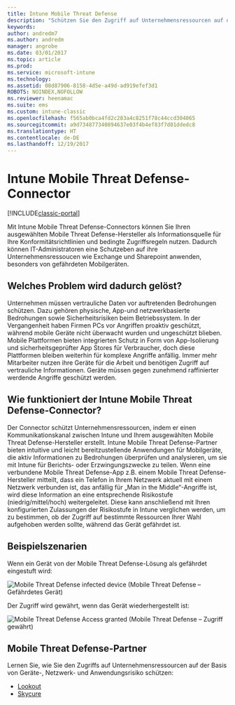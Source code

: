 ```yaml
---
title: Intune Mobile Threat Defense
description: "Schützen Sie den Zugriff auf Unternehmensressourcen auf der Basis von Geräterisiko."
keywords: 
author: andredm7
ms.author: andredm
manager: angrobe
ms.date: 03/01/2017
ms.topic: article
ms.prod: 
ms.service: microsoft-intune
ms.technology: 
ms.assetid: 08d87906-8158-4d5e-a49d-ad919efef3d1
ROBOTS: NOINDEX,NOFOLLOW
ms.reviewer: heenamac
ms.suite: ems
ms.custom: intune-classic
ms.openlocfilehash: f565ab0bca4fd2c283a4c8251f78c44ccd304065
ms.sourcegitcommit: a9d734877340894637e03f4b4ef83f7d01ddedc8
ms.translationtype: HT
ms.contentlocale: de-DE
ms.lasthandoff: 12/19/2017
---
```

# <a name="intune-mobile-threat-defense-connectors"></a>Intune Mobile Threat Defense-Connector

[!INCLUDE[classic-portal](../includes/classic-portal.md)]

Mit Intune Mobile Threat Defense-Connectors können Sie Ihren ausgewählten Mobile Threat Defense-Hersteller als Informationsquelle für Ihre Konformitätsrichtlinien und bedingte Zugriffsregeln nutzen. Dadurch können IT-Administratoren eine Schutzeben auf ihre Unternehmensressoucen wie Exchange und Sharepoint anwenden, besonders von gefährdeten Mobilgeräten.

## <a name="what-problem-does-this-solve"></a>Welches Problem wird dadurch gelöst?

Unternehmen müssen vertrauliche Daten vor auftretenden Bedrohungen schützen. Dazu gehören physische, App-und netzwerkbasierte Bedrohungen sowie Sicherheitsrisiken beim Betriebssystem.
In der Vergangenheit haben Firmen PCs vor Angriffen proaktiv geschützt, während mobile Geräte nicht überwacht wurden und ungeschützt blieben. Mobile Plattformen bieten integrierten Schutz in Form von App-Isolierung und sicherheitsgeprüfter App Stores für Verbraucher, doch diese Plattformen bleiben weiterhin für komplexe Angriffe anfällig. Immer mehr Mitarbeiter nutzen ihre Geräte für die Arbeit und benötigen Zugriff auf vertrauliche Informationen. Geräte müssen gegen zunehmend raffinierter werdende Angriffe geschützt werden.

## <a name="how-the-intune-mobile-threat-defense-connectors-work"></a>Wie funktioniert der Intune Mobile Threat Defense-Connector?

Der Connector schützt Unternehmensressourcen, indem er einen Kommunikationskanal zwischen Intune und Ihrem ausgewählten Mobile Threat Defense-Hersteller erstellt. Intune Mobile Threat Defense-Partner bieten intuitive und leicht bereitzustellende Anwendungen für Mobilgeräte, die aktiv Informationen zu Bedrohungen überprüfen und analysieren, um sie mit Intune für Berichts- oder Erzwingungszwecke zu teilen. Wenn eine verbundene Mobile Threat Defense-App z.B. einem Mobile Threat Defense-Hersteller mitteilt, dass ein Telefon in Ihrem Netzwerk aktuell mit einem Netzwerk verbunden ist, das anfällig für „Man in the Middle“-Angriffe ist, wird diese Information an eine entsprechende Risikostufe (niedrig/mittel/hoch) weitergeleitet. Diese kann anschließend mit Ihren konfigurierten Zulassungen der Risikostufe in Intune verglichen werden, um zu bestimmen, ob der Zugriff auf bestimmte Ressourcen Ihrer Wahl aufgehoben werden sollte, während das Gerät gefährdet ist.

## <a name="sample-scenarios"></a>Beispielszenarien

Wenn ein Gerät von der Mobile Threat Defense-Lösung als gefährdet eingestuft wird:

![Mobile Threat Defense infected device (Mobile Threat Defense – Gefährdetes Gerät)](../media/mtp/MTD-image-1.png)

Der Zugriff wird gewährt, wenn das Gerät wiederhergestellt ist:

![Mobile Threat Defense Access granted (Mobile Threat Defense – Zugriff gewährt)](../media/mtp/MTD-image-2.png)

## <a name="mobile-threat-defense-partners"></a>Mobile Threat Defense-Partner

Lernen Sie, wie Sie den Zugriffs auf Unternehmensressourcen auf der Basis von Geräte-, Netzwerk- und Anwendungsrisiko schützen:

- [Lookout](/intune-classic/deploy-use/lookout-mobile-threat-defense-connector)
- [Skycure](/intune-classic/deploy-use/skycure-mobile-threat-defense-connector)

